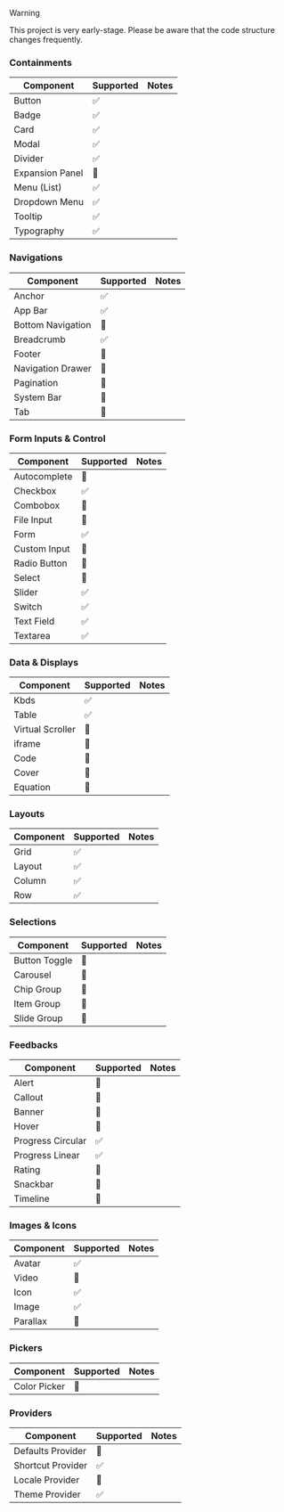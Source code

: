 > [!WARNING]  
> This project is very early-stage. Please be aware that the code structure changes frequently.

### Containments

| Component       | Supported | Notes |
| --------------- | --------- | ----- |
| Button          | ✅        |       |
| Badge           | ✅        |       |
| Card            | ✅        |       |
| Modal           | ✅        |       |
| Divider         | ✅        |       |
| Expansion Panel | 🚧        |       |
| Menu (List)     | ✅        |       |
| Dropdown Menu   | ✅        |       |
| Tooltip         | ✅        |       |
| Typography      | ✅        |       |

### Navigations

| Component         | Supported | Notes |
| ----------------- | --------- | ----- |
| Anchor            | ✅        |       |
| App Bar           | ✅        |       |
| Bottom Navigation | 🚧        |       |
| Breadcrumb        | ✅        |       |
| Footer            | 🚧        |       |
| Navigation Drawer | 🚧        |       |
| Pagination        | 🚧        |       |
| System Bar        | 🚧        |       |
| Tab               | 🚧        |       |

### Form Inputs & Control

| Component    | Supported | Notes |
| ------------ | --------- | ----- |
| Autocomplete | 🚧        |       |
| Checkbox     | ✅        |       |
| Combobox     | 🚧        |       |
| File Input   | 🚧        |       |
| Form         | ✅        |       |
| Custom Input | 🚧        |       |
| Radio Button | 🚧        |       |
| Select       | 🚧        |       |
| Slider       | ✅        |       |
| Switch       | ✅        |       |
| Text Field   | ✅        |       |
| Textarea     | ✅        |       |

### Data & Displays

| Component        | Supported | Notes |
| ---------------- | --------- | ----- |
| Kbds             | ✅        |       |
| Table            | ✅        |       |
| Virtual Scroller | 🚧        |       |
| iframe           | 🚧        |       |
| Code             | 🚧        |       |
| Cover            | 🚧        |       |
| Equation         | 🚧        |       |

### Layouts

| Component | Supported | Notes |
| --------- | --------- | ----- |
| Grid      | ✅        |       |
| Layout    | ✅        |       |
| Column    | ✅        |       |
| Row       | ✅        |       |

### Selections

| Component     | Supported | Notes |
| ------------- | --------- | ----- |
| Button Toggle | 🚧        |       |
| Carousel      | 🚧        |       |
| Chip Group    | 🚧        |       |
| Item Group    | 🚧        |       |
| Slide Group   | 🚧        |       |

### Feedbacks

| Component         | Supported | Notes |
| ----------------- | --------- | ----- |
| Alert             | 🚧        |       |
| Callout           | 🚧        |       |
| Banner            | 🚧        |       |
| Hover             | 🚧        |       |
| Progress Circular | ✅        |       |
| Progress Linear   | ✅        |       |
| Rating            | 🚧        |       |
| Snackbar          | 🚧        |       |
| Timeline          | 🚧        |       |

### Images & Icons

| Component | Supported | Notes |
| --------- | --------- | ----- |
| Avatar    | ✅        |       |
| Video     | 🚧        |       |
| Icon      | ✅        |       |
| Image     | ✅        |       |
| Parallax  | 🚧        |       |

### Pickers

| Component    | Supported | Notes |
| ------------ | --------- | ----- |
| Color Picker | 🚧        |       |

### Providers

| Component         | Supported | Notes |
| ----------------- | --------- | ----- |
| Defaults Provider | 🚧        |       |
| Shortcut Provider | ✅        |       |
| Locale Provider   | 🚧        |       |
| Theme Provider    | ✅        |       |
